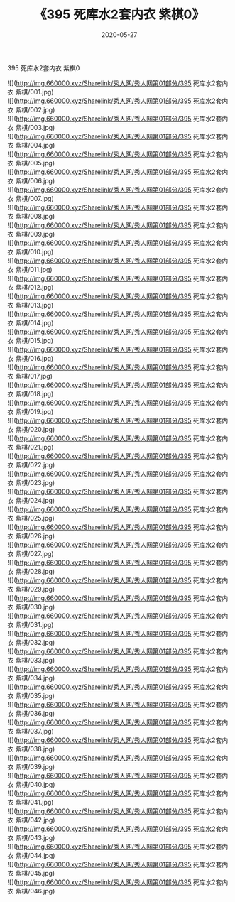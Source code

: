 ﻿---
layout: post
title:  《395 死库水2套内衣 紫棋0》
date:   2020-05-27
img: http://img.660000.xyz/Sharelink/秀人网/秀人网第01部分/395 死库水2套内衣 紫棋0/000.jpg
categories: [美女, 清纯, 唯美]
---

395 死库水2套内衣 紫棋0

  ![](http://img.660000.xyz/Sharelink/秀人网/秀人网第01部分/395 死库水2套内衣 紫棋/001.jpg) <br> ![](http://img.660000.xyz/Sharelink/秀人网/秀人网第01部分/395 死库水2套内衣 紫棋/002.jpg) <br> ![](http://img.660000.xyz/Sharelink/秀人网/秀人网第01部分/395 死库水2套内衣 紫棋/003.jpg) <br> ![](http://img.660000.xyz/Sharelink/秀人网/秀人网第01部分/395 死库水2套内衣 紫棋/004.jpg) <br> ![](http://img.660000.xyz/Sharelink/秀人网/秀人网第01部分/395 死库水2套内衣 紫棋/005.jpg) <br> ![](http://img.660000.xyz/Sharelink/秀人网/秀人网第01部分/395 死库水2套内衣 紫棋/006.jpg) <br> ![](http://img.660000.xyz/Sharelink/秀人网/秀人网第01部分/395 死库水2套内衣 紫棋/007.jpg) <br> ![](http://img.660000.xyz/Sharelink/秀人网/秀人网第01部分/395 死库水2套内衣 紫棋/008.jpg) <br> ![](http://img.660000.xyz/Sharelink/秀人网/秀人网第01部分/395 死库水2套内衣 紫棋/009.jpg) <br> ![](http://img.660000.xyz/Sharelink/秀人网/秀人网第01部分/395 死库水2套内衣 紫棋/010.jpg) <br> ![](http://img.660000.xyz/Sharelink/秀人网/秀人网第01部分/395 死库水2套内衣 紫棋/011.jpg) <br> ![](http://img.660000.xyz/Sharelink/秀人网/秀人网第01部分/395 死库水2套内衣 紫棋/012.jpg) <br> ![](http://img.660000.xyz/Sharelink/秀人网/秀人网第01部分/395 死库水2套内衣 紫棋/013.jpg) <br> ![](http://img.660000.xyz/Sharelink/秀人网/秀人网第01部分/395 死库水2套内衣 紫棋/014.jpg) <br> ![](http://img.660000.xyz/Sharelink/秀人网/秀人网第01部分/395 死库水2套内衣 紫棋/015.jpg) <br> ![](http://img.660000.xyz/Sharelink/秀人网/秀人网第01部分/395 死库水2套内衣 紫棋/016.jpg) <br> ![](http://img.660000.xyz/Sharelink/秀人网/秀人网第01部分/395 死库水2套内衣 紫棋/017.jpg) <br> ![](http://img.660000.xyz/Sharelink/秀人网/秀人网第01部分/395 死库水2套内衣 紫棋/018.jpg) <br> ![](http://img.660000.xyz/Sharelink/秀人网/秀人网第01部分/395 死库水2套内衣 紫棋/019.jpg) <br> ![](http://img.660000.xyz/Sharelink/秀人网/秀人网第01部分/395 死库水2套内衣 紫棋/020.jpg) <br> ![](http://img.660000.xyz/Sharelink/秀人网/秀人网第01部分/395 死库水2套内衣 紫棋/021.jpg) <br> ![](http://img.660000.xyz/Sharelink/秀人网/秀人网第01部分/395 死库水2套内衣 紫棋/022.jpg) <br> ![](http://img.660000.xyz/Sharelink/秀人网/秀人网第01部分/395 死库水2套内衣 紫棋/023.jpg) <br> ![](http://img.660000.xyz/Sharelink/秀人网/秀人网第01部分/395 死库水2套内衣 紫棋/024.jpg) <br> ![](http://img.660000.xyz/Sharelink/秀人网/秀人网第01部分/395 死库水2套内衣 紫棋/025.jpg) <br> ![](http://img.660000.xyz/Sharelink/秀人网/秀人网第01部分/395 死库水2套内衣 紫棋/026.jpg) <br> ![](http://img.660000.xyz/Sharelink/秀人网/秀人网第01部分/395 死库水2套内衣 紫棋/027.jpg) <br> ![](http://img.660000.xyz/Sharelink/秀人网/秀人网第01部分/395 死库水2套内衣 紫棋/028.jpg) <br> ![](http://img.660000.xyz/Sharelink/秀人网/秀人网第01部分/395 死库水2套内衣 紫棋/029.jpg) <br> ![](http://img.660000.xyz/Sharelink/秀人网/秀人网第01部分/395 死库水2套内衣 紫棋/030.jpg) <br> ![](http://img.660000.xyz/Sharelink/秀人网/秀人网第01部分/395 死库水2套内衣 紫棋/031.jpg) <br> ![](http://img.660000.xyz/Sharelink/秀人网/秀人网第01部分/395 死库水2套内衣 紫棋/032.jpg) <br> ![](http://img.660000.xyz/Sharelink/秀人网/秀人网第01部分/395 死库水2套内衣 紫棋/033.jpg) <br> ![](http://img.660000.xyz/Sharelink/秀人网/秀人网第01部分/395 死库水2套内衣 紫棋/034.jpg) <br> ![](http://img.660000.xyz/Sharelink/秀人网/秀人网第01部分/395 死库水2套内衣 紫棋/035.jpg) <br> ![](http://img.660000.xyz/Sharelink/秀人网/秀人网第01部分/395 死库水2套内衣 紫棋/036.jpg) <br> ![](http://img.660000.xyz/Sharelink/秀人网/秀人网第01部分/395 死库水2套内衣 紫棋/037.jpg) <br> ![](http://img.660000.xyz/Sharelink/秀人网/秀人网第01部分/395 死库水2套内衣 紫棋/038.jpg) <br> ![](http://img.660000.xyz/Sharelink/秀人网/秀人网第01部分/395 死库水2套内衣 紫棋/039.jpg) <br> ![](http://img.660000.xyz/Sharelink/秀人网/秀人网第01部分/395 死库水2套内衣 紫棋/040.jpg) <br> ![](http://img.660000.xyz/Sharelink/秀人网/秀人网第01部分/395 死库水2套内衣 紫棋/041.jpg) <br> ![](http://img.660000.xyz/Sharelink/秀人网/秀人网第01部分/395 死库水2套内衣 紫棋/042.jpg) <br> ![](http://img.660000.xyz/Sharelink/秀人网/秀人网第01部分/395 死库水2套内衣 紫棋/043.jpg) <br> ![](http://img.660000.xyz/Sharelink/秀人网/秀人网第01部分/395 死库水2套内衣 紫棋/044.jpg) <br> ![](http://img.660000.xyz/Sharelink/秀人网/秀人网第01部分/395 死库水2套内衣 紫棋/045.jpg) <br> ![](http://img.660000.xyz/Sharelink/秀人网/秀人网第01部分/395 死库水2套内衣 紫棋/046.jpg) <br>